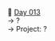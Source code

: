 :date: [Day 013](https://github.com/fernandocucci/100DaysOfPython/tree/main/Day%20013)  
-> ?<br/>
-> Project: ?